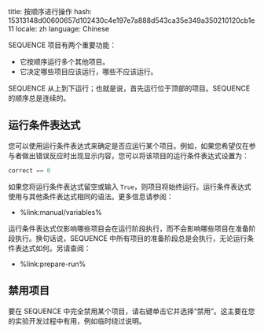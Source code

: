title: 按顺序进行操作
hash: 15313148d00600657d102430c4e197e7a888d543ca35e349a350210120cb1e11
locale: zh
language: Chinese

SEQUENCE 项目有两个重要功能：

- 它按顺序运行多个其他项目。
- 它决定哪些项目应该运行，哪些不应该运行。

SEQUENCE 从上到下运行；也就是说，首先运行位于顶部的项目。SEQUENCE 的顺序总是连续的。

## 运行条件表达式

您可以使用运行条件表达式来确定是否应运行某个项目。例如，如果您希望仅在参与者做出错误反应时出现显示内容，您可以将该项目的运行条件表达式设置为：

```python
correct == 0
```

如果您将运行条件表达式留空或输入 `True`，则项目将始终运行。运行条件表达式使用与其他条件表达式相同的语法。更多信息请参阅：

- %link:manual/variables%

运行条件表达式仅影响哪些项目会在运行阶段执行，而不会影响哪些项目在准备阶段执行。换句话说，SEQUENCE 中所有项目的准备阶段总是会执行，无论运行条件表达式如何。另请查阅：

- %link:prepare-run%


## 禁用项目

要在 SEQUENCE 中完全禁用某个项目，请右键单击它并选择“禁用”。这主要在您的实验开发过程中有用，例如临时绕过说明。